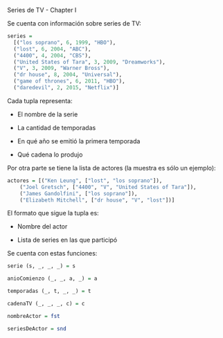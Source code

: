 Series de TV - Chapter I

Se cuenta con información sobre series de TV:

```haskell
series = 
  [("los soprano", 6, 1999, "HBO"),
  ("lost", 6, 2004, "ABC"),
  ("4400", 4, 2004, "CBS"),
  ("United States of Tara", 3, 2009, "Dreamworks"),
  ("V", 3, 2009, "Warner Bross"),
  ("dr house", 8, 2004, "Universal"),
  ("game of thrones", 6, 2011, "HBO"),
  ("daredevil", 2, 2015, "Netflix")]
```

Cada tupla representa:

- El nombre de la serie

- La cantidad de temporadas

- En qué año se emitió la primera temporada

- Qué cadena lo produjo
 
Por otra parte se tiene la lista de actores (la muestra es sólo un ejemplo):

```haskell
actores = [("Ken Leung", ["lost", "los soprano"]),
	("Joel Gretsch", ["4400", "V", "United States of Tara"]),
	("James Gandolfini", ["los soprano"]),
	("Elizabeth Mitchell", ["dr house", "V", "lost"])]
```

El formato que sigue la tupla es:

- Nombre del actor

- Lista de series en las que participó
 
Se cuenta con estas funciones:

```haskell
serie (s, _, _, _) = s

anioComienzo (_, _, a, _) = a

temporadas (_, t, _, _) = t

cadenaTV (_, _, _, c) = c

nombreActor = fst

seriesDeActor = snd
```